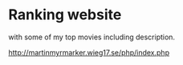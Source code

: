 # Ranking website
with some of my top movies including description.


http://martinmyrmarker.wieg17.se/php/index.php